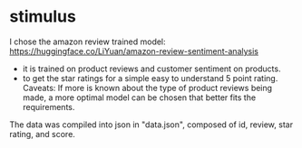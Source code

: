 # stimulus

I chose the amazon review trained model: https://huggingface.co/LiYuan/amazon-review-sentiment-analysis
- it is trained on product reviews and customer sentiment on products.
- to get the star ratings for a simple easy to understand 5 point rating.
Caveats: If more is known about the type of product reviews being made, a more optimal model can be chosen that better fits the requirements.


The data was compiled into json in "data.json", composed of id, review, star rating, and score.
